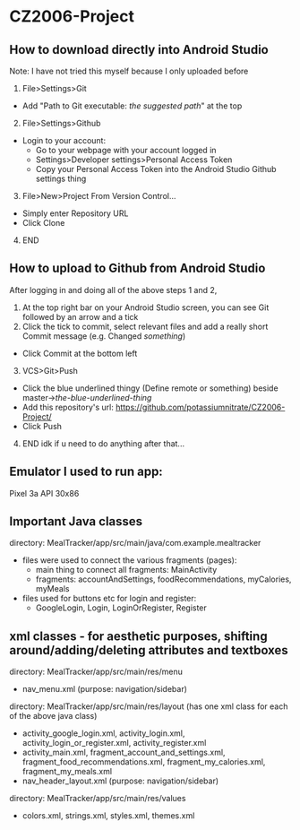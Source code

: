 # CZ2006-Project



## How to download directly into Android Studio
Note: I have not tried this myself because I only uploaded before
1. File>Settings>Git
  - Add "Path to Git executable: *the suggested path*" at the top
2. File>Settings>Github
  - Login to your account:
    - Go to your webpage with your account logged in
    - Settings>Developer settings>Personal Access Token
    - Copy your Personal Access Token into the Android Studio Github settings thing
3. File>New>Project From Version Control...
  - Simply enter Repository URL 
  - Click Clone
4. END



## How to upload to Github from Android Studio
After logging in and doing all of the above steps 1 and 2,
1. At the top right bar on your Android Studio screen, you can see Git followed by an arrow and a tick
2. Click the tick to commit, select relevant files and add a really short Commit message (e.g. Changed *something*)
  - Click Commit at the bottom left
3. VCS>Git>Push
  - Click the blue underlined thingy (Define remote or something) beside master->*the-blue-underlined-thing*
  - Add this repository's url: https://github.com/potassiumnitrate/CZ2006-Project/
  - Click Push
4. END idk if u need to do anything after that...



## Emulator I used to run app: 
Pixel 3a API 30x86



## Important Java classes
directory: MealTracker/app/src/main/java/com.example.mealtracker
- files were used to connect the various fragments (pages):
  - main thing to connect all fragments: MainActivity
  - fragments: accountAndSettings, foodRecommendations, myCalories, myMeals 
- files used for buttons etc for login and register:
  - GoogleLogin, Login, LoginOrRegister, Register
  
  
  
## xml classes - for aesthetic purposes, shifting around/adding/deleting attributes and textboxes
directory: MealTracker/app/src/main/res/menu
-  nav_menu.xml (purpose: navigation/sidebar)

directory: MealTracker/app/src/main/res/layout (has one xml class for each of the above java class)
- activity_google_login.xml, activity_login.xml, activity_login_or_register.xml, activity_register.xml
- activity_main.xml, fragment_account_and_settings.xml, fragment_food_recommendations.xml, fragment_my_calories.xml, fragment_my_meals.xml
- nav_header_layout.xml (purpose: navigation/sidebar)

directory: MealTracker/app/src/main/res/values
- colors.xml, strings.xml, styles.xml, themes.xml
